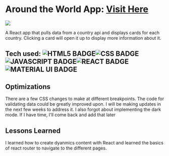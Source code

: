 # Around the World App: <a href="https://project-globetrotter.netlify.app/" target="_blank">Visit Here</a>
<a href="https://project-globetrotter.netlify.app/" target="_blank">
<img src="https://res.cloudinary.com/dz209s6jk/image/upload/v1554827486/Challenges/jfrcfmcisi1xiwm4rl1s.jpg"/>
</a>

A React app that pulls data from a country api and displays cards for each country. Clicking a card will open it up to display
more information about it. 


## Tech used: ![HTML5 BADGE](https://img.shields.io/badge/HTML5-E34F26?style=for-the-badge&logo=html5&logoColor=white)![CSS BADGE](https://img.shields.io/badge/CSS3-1572B6?style=for-the-badge&logo=css3&logoColor=white)![JAVASCRIPT BADGE](https://img.shields.io/badge/JavaScript-F7DF1E?style=for-the-badge&logo=javascript&logoColor=black)![REACT BADGE](https://img.shields.io/badge/React-20232A?style=for-the-badge&logo=react&logoColor=61DAFB)![MATERIAL UI BADGE](https://img.shields.io/badge/Material--UI-0081CB?style=for-the-badge&logo=material-ui&logoColor=white)

## Optimizations
There are a few CSS changes to make at different breakpoints. The code for validating data could be greatly improved upon. I will be making updates in the next few weeks to address it. I also forgot about implementing the dark mode. If I have time, I'll come back and add that later

## Lessons Learned

I learned how to create dyanmics content with React and learned the basics of react router to navigate to the different pages. 
